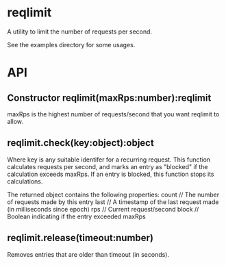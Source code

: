 # reqlimit
A utility to limit the number of requests per second.

See the examples directory for some usages.

# API

## Constructor reqlimit(maxRps:number):reqlimit
maxRps is the highest number of requests/second that you want reqlimit to allow.

## reqlimit.check(key:object):object
Where key is any suitable identifer for a recurring request. This function calculates
requests per second, and marks an entry as "blocked" if the calculation exceeds
maxRps. If an entry is blocked, this function stops its calculations.

The returned object contains the following properties:
	count	// The number of requests made by this entry
	last	// A timestamp of the last request made (in milliseconds since epoch)
	rps		// Current request/second
	block	// Boolean indicating if the entry exceeded maxRps

## reqlimit.release(timeout:number)
Removes entries that are older than timeout (in seconds).